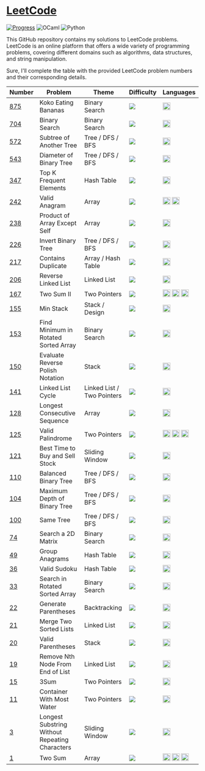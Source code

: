 # [LeetCode](https://leetcode.com/problemset/all/)

[![Progress](https://progress-bar.dev/1/?title=progress)](https://github.com/user/repo)
![OCaml](https://img.shields.io/badge/-OCaml-EC6813?logo=ocaml&logoColor=white)
![Python](https://img.shields.io/badge/-Python-3776AB?logo=python&logoColor=white)

This GitHub repository contains my solutions to LeetCode problems. LeetCode is an online platform that offers a wide variety of programming problems, covering different domains such as algorithms, data structures, and string manipulation.

Sure, I'll complete the table with the provided LeetCode problem numbers and their corresponding details.

| Number | Problem | Theme | Difficulty | Languages |
|--------|---------|-------|------------|-----------|
| [875](https://github.com/noevernier/leetcode/tree/main/solutions/875_koko_eating_bananas) | Koko Eating Bananas | Binary Search | <img src="https://img.shields.io/badge/Medium-orange"> | <img src="https://cdn.svgporn.com/logos/python.svg" alt="Python" height="20" /> |
| [704](https://github.com/noevernier/leetcode/tree/main/solutions/704_binary_search) | Binary Search | Binary Search | <img src="https://img.shields.io/badge/Easy-green"> | <img src="https://cdn.svgporn.com/logos/python.svg" alt="Python" height="20" /> |
| [572](https://github.com/noevernier/leetcode/tree/main/solutions/572_subtree_of_another_tree) | Subtree of Another Tree | Tree / DFS / BFS | <img src="https://img.shields.io/badge/Easy-green"> | <img src="https://cdn.svgporn.com/logos/python.svg" alt="Python" height="20" /> |
| [543](https://github.com/noevernier/leetcode/tree/main/solutions/543_diameter_of_binary_tree) | Diameter of Binary Tree | Tree / DFS / BFS | <img src="https://img.shields.io/badge/Easy-green"> | <img src="https://cdn.svgporn.com/logos/python.svg" alt="Python" height="20" /> |
| [347](https://github.com/noevernier/leetcode/tree/main/solutions/347_top_k_frequent_elements) | Top K Frequent Elements | Hash Table | <img src="https://img.shields.io/badge/Medium-orange"> | <img src="https://cdn.svgporn.com/logos/python.svg" alt="Python" height="20" /> |
| [242](https://github.com/noevernier/leetcode/tree/main/solutions/242_valid_anagram) | Valid Anagram | Array | <img src="https://img.shields.io/badge/Easy-green"> | <img src="https://cdn.svgporn.com/logos/python.svg" alt="Python" height="20" /> <img src="https://cdn.svgporn.com/logos/ocaml.svg" alt="OCaml" height="20" /> |
| [238](https://github.com/noevernier/leetcode/tree/main/solutions/238_product_of_array_except_self) | Product of Array Except Self | Array | <img src="https://img.shields.io/badge/Medium-orange"> | <img src="https://cdn.svgporn.com/logos/python.svg" alt="Python" height="20" /> |
| [226](https://github.com/noevernier/leetcode/tree/main/solutions/226_invert_binary_tree) | Invert Binary Tree | Tree / DFS / BFS | <img src="https://img.shields.io/badge/Easy-green"> | <img src="https://cdn.svgporn.com/logos/python.svg" alt="Python" height="20" /> |
| [217](https://github.com/noevernier/leetcode/tree/main/solutions/217_contains_duplicate) | Contains Duplicate | Array / Hash Table | <img src="https://img.shields.io/badge/Easy-green"> | <img src="https://cdn.svgporn.com/logos/python.svg" alt="Python" height="20" /> |
| [206](https://github.com/noevernier/leetcode/tree/main/solutions/206_reverse_linked_list) | Reverse Linked List | Linked List | <img src="https://img.shields.io/badge/Easy-green"> | <img src="https://cdn.svgporn.com/logos/python.svg" alt="Python" height="20" /> |
| [167](https://github.com/noevernier/leetcode/tree/main/solutions/167_two_sum_II) | Two Sum II | Two Pointers | <img src="https://img.shields.io/badge/Easy-green"> | <img src="https://cdn.svgporn.com/logos/python.svg" alt="Python" height="20" /> <img src="https://cdn.svgporn.com/logos/ocaml.svg" alt="OCaml" height="20" /> <img src="https://cdn.svgporn.com/logos/rust.svg" alt="OCaml" height="20" /> |
| [155](https://github.com/noevernier/leetcode/tree/main/solutions/155_min_stack) | Min Stack | Stack / Design | <img src="https://img.shields.io/badge/Easy-green"> | <img src="https://cdn.svgporn.com/logos/python.svg" alt="Python" height="20" /> |
| [153](https://github.com/noevernier/leetcode/tree/main/solutions/153_find_minimum_in_rotated_sorted_array) | Find Minimum in Rotated Sorted Array | Binary Search | <img src="https://img.shields.io/badge/Medium-orange"> | <img src="https://cdn.svgporn.com/logos/python.svg" alt="Python" height="20" /> |
| [150](https://github.com/noevernier/leetcode/tree/main/solutions/150_evaluate_reverse_polish_notation) | Evaluate Reverse Polish Notation | Stack | <img src="https://img.shields.io/badge/Medium-orange"> | <img src="https://cdn.svgporn.com/logos/python.svg" alt="Python" height="20" /> |
| [141](https://github.com/noevernier/leetcode/tree/main/solutions/141_linked_list_cycle) | Linked List Cycle | Linked List / Two Pointers | <img src="https://img.shields.io/badge/Easy-green"> | <img src="https://cdn.svgporn.com/logos/python.svg" alt="Python" height="20" /> |
| [128](https://github.com/noevernier/leetcode/tree/main/solutions/128_longest_consecutive_sequence) | Longest Consecutive Sequence | Array | <img src="https://img.shields.io/badge/Hard-red"> | <img src="https://cdn.svgporn.com/logos/python.svg" alt="Python" height="20" /> |
| [125](https://github.com/noevernier/leetcode/tree/main/solutions/125_valid_palindrome) | Valid Palindrome | Two Pointers | <img src="https://img.shields.io/badge/Easy-green"> | <img src="https://cdn.svgporn.com/logos/python.svg" alt="Python" height="20" /> <img src="https://cdn.svgporn.com/logos/ocaml.svg" alt="OCaml" height="20" /> <img src="https://cdn.svgporn.com/logos/rust.svg" alt="OCaml" height="20" /> |
| [121](https://github.com/noevernier/leetcode/tree/main/solutions/121_best_time_to_buy_and_sell_stock) | Best Time to Buy and Sell Stock | Sliding Window | <img src="https://img.shields.io/badge/Easy-green"> | <img src="https://cdn.svgporn.com/logos/python.svg" alt="Python" height="20" />  |
| [110](https://github.com/noevernier/leetcode/tree/main/solutions/110_balanced_binary_tree) | Balanced Binary Tree | Tree / DFS / BFS | <img src="https://img.shields.io/badge/Easy-green"> | <img src="https://cdn.svgporn.com/logos/python.svg" alt="Python" height="20" />  |
| [104](https://github.com/noevernier/leetcode/tree/main/solutions/104_maximum_depth_of_binary_tree) | Maximum Depth of Binary Tree | Tree / DFS / BFS | <img src="https://img.shields.io/badge/Easy-green"> | <img src="https://cdn.svgporn.com/logos/python.svg" alt="Python" height="20" />  |
| [100](https://github.com/noevernier/leetcode/tree/main/solutions/100_same_tree) | Same Tree | Tree / DFS / BFS | <img src="https://img.shields.io/badge/Easy-green"> | <img src="https://cdn.svgporn.com/logos/python.svg" alt="Python" height="20" />  |
| [74](https://github.com/noevernier/leetcode/tree/main/solutions/74_search_a_2d_matrix) | Search a 2D Matrix | Binary Search | <img src="https://img.shields.io/badge/Medium-orange"> | <img src="https://cdn.svgporn.com/logos/python.svg" alt="Python" height="20" /> |
| [49](https://github.com/noevernier/leetcode/tree/main/solutions/49_group_anagrams) | Group Anagrams | Hash Table | <img src="https://img.shields.io/badge/Medium-orange"> | <img src="https://cdn.svgporn.com/logos/python.svg" alt="Python" height="20" /> |
| [36](https://github.com/noevernier/leetcode/tree/main/solutions/36_valid_sudoku) | Valid Sudoku | Hash Table | <img src="https://img.shields.io/badge/Medium-orange"> | <img src="https://cdn.svgporn.com/logos/python.svg" alt="Python" height="20" /> |
| [33](https://github.com/noevernier/leetcode/tree/main/solutions/33_search_in_rotated_sorted_array) | Search in Rotated Sorted Array | Binary Search | <img src="https://img.shields.io/badge/Medium-orange"> | <img src="https://cdn.svgporn.com/logos/python.svg" alt="Python" height="20" /> |
| [22](https://github.com/noevernier/leetcode/tree/main/solutions/22_generate_parentheses) | Generate Parentheses | Backtracking | <img src="https://img.shields.io/badge/Medium-orange"> | <img src="https://cdn.svgporn.com/logos/python.svg" alt="Python" height="20" /> |
| [21](https://github.com/noevernier/leetcode/tree/main/solutions/21_merge_two_sorted_lists) | Merge Two Sorted Lists | Linked List | <img src="https://img.shields.io/badge/Easy-green"> | <img src="https://cdn.svgporn.com/logos/python.svg" alt="Python" height="20" /> |
| [20](https://github.com/noevernier/leetcode/tree/main/solutions/20_valid_parentheses) | Valid Parentheses | Stack | <img src="https://img.shields.io/badge/Easy-green"> | <img src="https://cdn.svgporn.com/logos/python.svg" alt="Python" height="20" /> |
| [19](https://github.com/noevernier/leetcode/tree/main/solutions/19_remove_nth_node_from_end_of_list) | Remove Nth Node From End of List | Linked List | <img src="https://img.shields.io/badge/Medium-orange"> | <img src="https://cdn.svgporn.com/logos/python.svg" alt="Python" height="20" /> |
| [15](https://github.com/noevernier/leetcode/tree/main/solutions/15_3sum) | 3Sum | Two Pointers | <img src="https://img.shields.io/badge/Medium-orange"> | <img src="https://cdn.svgporn.com/logos/python.svg" alt="Python" height="20" /> |
| [11](https://github.com/noevernier/leetcode/tree/main/solutions/11_container_with_most_water) | Container With Most Water | Two Pointers | <img src="https://img.shields.io/badge/Medium-orange"> | <img src="https://cdn.svgporn.com/logos/python.svg" alt="Python" height="20" /> |
| [3](https://github.com/noevernier/leetcode/tree/main/solutions/3_longest_substring_without_repeating_characters) | Longest Substring Without Repeating Characters | Sliding Window | <img src="https://img.shields.io/badge/Medium-orange"> | <img src="https://cdn.svgporn.com/logos/python.svg" alt="Python" height="20" /> |
| [1](https://github.com/noevernier/leetcode/tree/main/solutions/1_two_sum) | Two Sum | Array | <img src="https://img.shields.io/badge/Easy-green"> | <img src="https://cdn.svgporn.com/logos/python.svg" alt="Python" height="20" /> <img src="https://cdn.svgporn.com/logos/ocaml.svg" alt="OCaml" height="20" /> <img src="https://cdn.svgporn.com/logos/rust.svg" alt="OCaml" height="20" /> |
